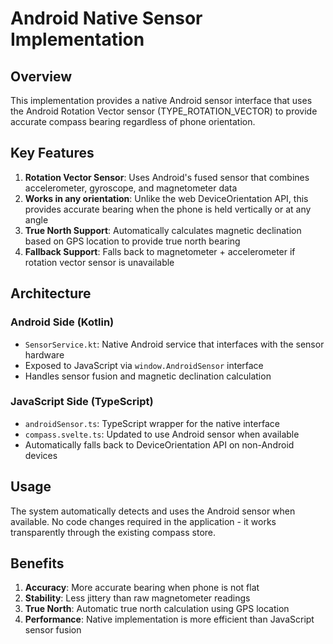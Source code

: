 # Android Native Sensor Implementation

## Overview

This implementation provides a native Android sensor interface that uses the Android Rotation Vector sensor (TYPE_ROTATION_VECTOR) to provide accurate compass bearing regardless of phone orientation.

## Key Features

1. **Rotation Vector Sensor**: Uses Android's fused sensor that combines accelerometer, gyroscope, and magnetometer data
2. **Works in any orientation**: Unlike the web DeviceOrientation API, this provides accurate bearing when the phone is held vertically or at any angle
3. **True North Support**: Automatically calculates magnetic declination based on GPS location to provide true north bearing
4. **Fallback Support**: Falls back to magnetometer + accelerometer if rotation vector sensor is unavailable

## Architecture

### Android Side (Kotlin)
- `SensorService.kt`: Native Android service that interfaces with the sensor hardware
- Exposed to JavaScript via `window.AndroidSensor` interface
- Handles sensor fusion and magnetic declination calculation

### JavaScript Side (TypeScript)
- `androidSensor.ts`: TypeScript wrapper for the native interface
- `compass.svelte.ts`: Updated to use Android sensor when available
- Automatically falls back to DeviceOrientation API on non-Android devices

## Usage

The system automatically detects and uses the Android sensor when available. No code changes required in the application - it works transparently through the existing compass store.

## Benefits

1. **Accuracy**: More accurate bearing when phone is not flat
2. **Stability**: Less jittery than raw magnetometer readings
3. **True North**: Automatic true north calculation using GPS location
4. **Performance**: Native implementation is more efficient than JavaScript sensor fusion